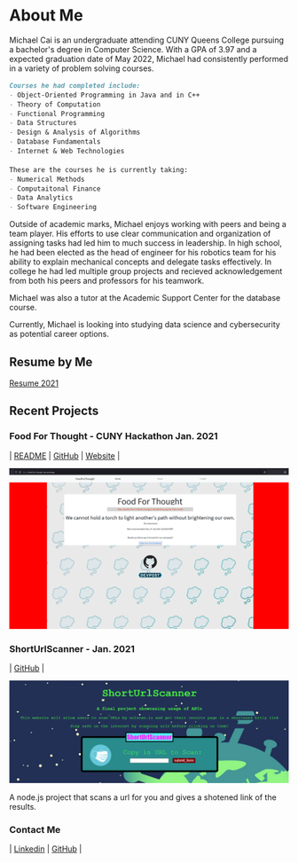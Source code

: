 # About Me

Michael Cai is an undergraduate attending CUNY Queens College pursuing a bachelor's degree in Computer Science. 
With a GPA of 3.97 and a expected graduation date of May 2022, Michael had consistently performed in a variety of problem solving courses.

```markdown
Courses he had completed include: 
- Object-Oriented Programming in Java and in C++
- Theory of Computation
- Functional Programming
- Data Structures 
- Design & Analysis of Algorithms 
- Database Fundamentals
- Internet & Web Technologies  

These are the courses he is currently taking:
- Numerical Methods
- Computaitonal Finance
- Data Analytics
- Software Engineering
```

Outside of academic marks, Michael enjoys working with peers and being a team player. His efforts to use clear communication and organization of assigning tasks had led him to much success in leadership. In high school, he had been elected as the head of engineer for his robotics team for his ability to explain mechanical concepts and delegate tasks effectively. In college he had led multiple group projects and recieved acknowledgement from both his peers and professors for his teamwork. 

Michael was also a tutor at the Academic Support Center for the database course.

Currently, Michael is looking into studying data science and cybersecurity as potential career options.

## Resume by Me 

[Resume 2021](resume/Cai_Resume_2021.pdf)

## Recent Projects  

### Food For Thought - CUNY Hackathon Jan. 2021  

| [README](https://github.com/Slaeh/FoodForThought#readme)  | [GitHub](https://github.com/Slaeh/FoodForThought)  | [Website](https://food-for-thought-psi.vercel.app/) |  
 
![foodforthought](images/foodforthought.png)  


### ShortUrlScanner  - Jan. 2021 

| [GitHub](https://github.com/michael0419/ShortUrlScanner) |  

![ShortUrlScanner](images/shorturlscanner.png) 
 
A node.js project that scans a url for you and gives a shotened link of the results.  



### Contact Me  

| [Linkedin](https://www.linkedin.com/in/michael-cai-a6515921b/)  | [GitHub](https://github.com/michael0419) |  

